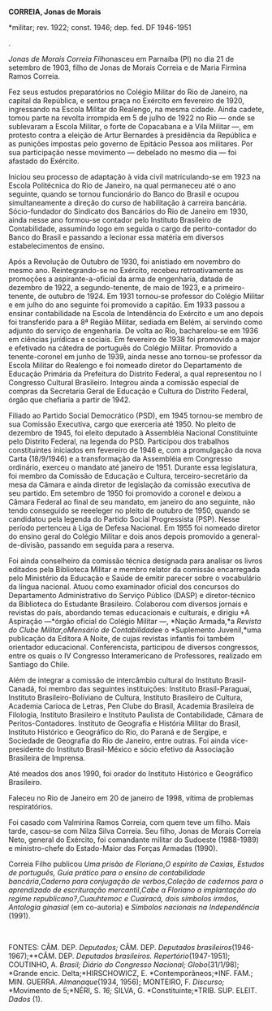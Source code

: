 **CORREIA, Jonas de Morais**

\*militar; rev. 1922; const. 1946; dep. fed. DF 1946-1951

.

*Jonas de Morais Correia Filho*nasceu em Parnaíba (PI) no dia 21 de
setembro de 1903, filho de Jonas de Morais Correia e de Maria Firmina
Ramos Correia.

Fez seus estudos preparatórios no Colégio Militar do Rio de Janeiro, na
capital da República, e sentou praça no Exército em fevereiro de 1920,
ingressando na Escola Militar do Realengo, na mesma cidade. Ainda
cadete, tomou parte na revolta irrompida em 5 de julho de 1922 no Rio —
onde se sublevaram a Escola Militar, o forte de Copacabana e a Vila
Militar —, em protesto contra a eleição de Artur Bernardes à presidência
da República e as punições impostas pelo governo de Epitácio Pessoa aos
militares. Por sua participação nesse movimento — debelado no mesmo dia
— foi afastado do Exército.

Iniciou seu processo de adaptação à vida civil matriculando-se em 1923
na Escola Politécnica do Rio de Janeiro, na qual permaneceu até o ano
seguinte, quando se tornou funcionário do Banco do Brasil e ocupou
simultaneamente a direção do curso de habilitação à carreira bancária.
Sócio-fundador do Sindicato dos Bancários do Rio de Janeiro em 1930,
ainda nesse ano formou-se contador pelo Instituto Brasileiro de
Contabilidade, assumindo logo em seguida o cargo de perito-contador do
Banco do Brasil e passando a lecionar essa matéria em diversos
estabelecimentos de ensino.

Após a Revolução de Outubro de 1930, foi anistiado em novembro do mesmo
ano. Reintegrando-se no Exército, recebeu retroativamente as promoções a
aspirante-a-oficial da arma de engenharia, datada de dezembro de 1922, a
segundo-tenente, de maio de 1923, e a primeiro-tenente, de outubro de
1924. Em 1931 tornou-se professor do Colégio Militar e em julho do ano
seguinte foi promovido a capitão. Em 1933 passou a ensinar contabilidade
na Escola de Intendência do Exército e um ano depois foi transferido
para a 8ª Região Militar, sediada em Belém, aí servindo como adjunto do
serviço de engenharia. De volta ao Rio, bacharelou-se em 1936 em
ciências jurídicas e sociais. Em fevereiro de 1938 foi promovido a major
e efetivado na cátedra de português do Colégio Militar. Promovido a
tenente-coronel em junho de 1939, ainda nesse ano tornou-se professor da
Escola Militar do Realengo e foi nomeado diretor do Departamento de
Educação Primária da Prefeitura do Distrito Federal, a qual representou
no I Congresso Cultural Brasileiro. Integrou ainda a comissão especial
de compras da Secretaria Geral de Educação e Cultura do Distrito
Federal, órgão que chefiaria a partir de 1942.

Filiado ao Partido Social Democrático (PSD), em 1945 tornou-se membro de
sua Comissão Executiva, cargo que exerceria até 1950. No pleito de
dezembro de 1945, foi eleito deputado à Assembléia Nacional Constituinte
pelo Distrito Federal, na legenda do PSD. Participou dos trabalhos
constituintes iniciados em fevereiro de 1946 e, com a promulgação da
nova Carta (18/9/1946) e a transformação da Assembléia em Congresso
ordinário, exerceu o mandato até janeiro de 1951. Durante essa
legislatura, foi membro da Comissão de Educação e Cultura,
terceiro-secretário da mesa da Câmara e ainda diretor de legislação da
comissão executiva de seu partido. Em setembro de 1950 foi promovido a
coronel e deixou a Câmara Federal ao final de seu mandato, em janeiro do
ano seguinte, não tendo conseguido se reeeleger no pleito de outubro de
1950, quando se candidatou pela legenda do Partido Social Progressista
(PSP). Nesse período pertenceu à Liga de Defesa Nacional. Em 1955 foi
nomeado diretor do ensino geral do Colégio Militar e dois anos depois
promovido a general-de-divisão, passando em seguida para a reserva.

Foi ainda conselheiro da comissão técnica designada para analisar os
livros editados pela Biblioteca Militar e membro relator da comissão
encarregada pelo Ministério da Educação e Saúde de emitir parecer sobre
o vocabulário da língua nacional. Atuou como examinador oficial dos
concursos do Departamento Administrativo do Serviço Público (DASP) e
diretor-técnico da Biblioteca do Estudante Brasileiro. Colaborou com
diversos jornais e revistas do país, abordando temas educacionais e
culturais, e dirigiu *A Aspiração —*órgão oficial do Colégio Militar —,
*Nação Armada,*a *Revista do Clube Militar,*o*Mensário de
Contabilidade*e o *Suplemento Juvenil,*uma publicação da Editora A
Noite, de cujas revistas infantis foi também orientador educacional.
Conferencista, participou de diversos congressos, entre os quais o IV
Congresso Interamericano de Professores, realizado em Santiago do Chile.

Além de integrar a comissão de intercâmbio cultural do Instituto
Brasil-Canadá, foi membro das seguintes instituições: Instituto
Brasil-Paraguai, Instituto Brasileiro-Boliviano de Cultura, Instituto
Brasileiro de Cultura, Academia Carioca de Letras, Pen Clube do Brasil,
Academia Brasileira de Filologia, Instituto Brasileiro e Instituto
Paulista de Contabilidade, Câmara de Peritos-Contadores. Instituto de
Geografia e História Militar do Brasil, Instituto Histórico e Geográfico
do Rio, do Paraná e de Sergipe, e Sociedade de Geografia do Rio de
Janeiro, entre outras. Foi ainda vice-presidente do Instituto
Brasil-México e sócio efetivo da Associação Brasileira de Imprensa.

Até meados dos anos 1990, foi orador do Instituto Histórico e Geográfico
Brasileiro.

Faleceu no Rio de Janeiro em 20 de janeiro de 1998, vítima de problemas
respiratórios.

Foi casado com Valmirina Ramos Correia, com quem teve um filho. Mais
tarde, casou-se com Nilza Silva Correia. Seu filho, Jonas de Morais
Correia Neto, general do Exército, foi comandante militar do Sudoeste
(1988-1989) e ministro-chefe do Estado-Maior das Forças Armadas (1990).

Correia Filho publicou *Uma prisão de Floriano*,*O espírito de Caxias,
Estudos de português,* *Guia prático para o ensino de contabilidade
bancária*,*Caderno para conjugação de verbos*,*Coleção de cadernos para
o aprendizado de escrituração mercantil*,*Cabe a* *Floriano a
implantação do regime republicano?*,*Cuauhtemoc e* *Cuairacá, dois
símbolos irmãos*, *Antologia ginasial* (em co-autoria) e *Símbolos
nacionais na Independência* (1991).

 

FONTES: CÂM. DEP. *Deputados;* CÂM. DEP. *Deputados
brasileiros*(1946-1967);**CÂM. DEP. *Deputados brasileiros.
Repertório*(1947-1951); COUTINHO, A. *Brasil; Diário do Congresso
Nacional; Globo*(31/1/98); *Grande encic. Delta;*HIRSCHOWICZ, E.
*Contemporâneos;*INF. FAM.; MIN. GUERRA. *Almanaque*(1934, 1956);
MONTEIRO, F. *Discurso;* *Movimento de 5;*NÉRI, S. *16;* SILVA, G.
*Constituinte;*TRIB. SUP. ELEIT. *Dados* (1).

 

 
